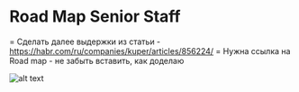 # Road Map Senior Staff 

= Сделать далее выдержки из статьи - https://habr.com/ru/companies/kuper/articles/856224/
= Нужна ссылка на Road map - не забыть вставить, как доделаю

![alt text](https://github.com/cossack-don/cookbook-philosophy-programming/blob/main/screen_1.jpeg)


